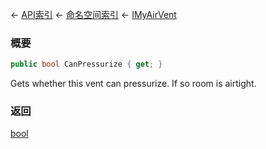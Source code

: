 ← [API索引](Api-Index) ← [命名空间索引](Namespace-Index) ← [IMyAirVent](SpaceEngineers.Game.ModAPI.Ingame.IMyAirVent)

### 概要

```csharp
public bool CanPressurize { get; }
```

Gets whether this vent can pressurize. If so room is airtight.

### 返回

[bool](https://docs.microsoft.com/en-us/dotnet/api/System.Boolean?view=netframework-4.6)

